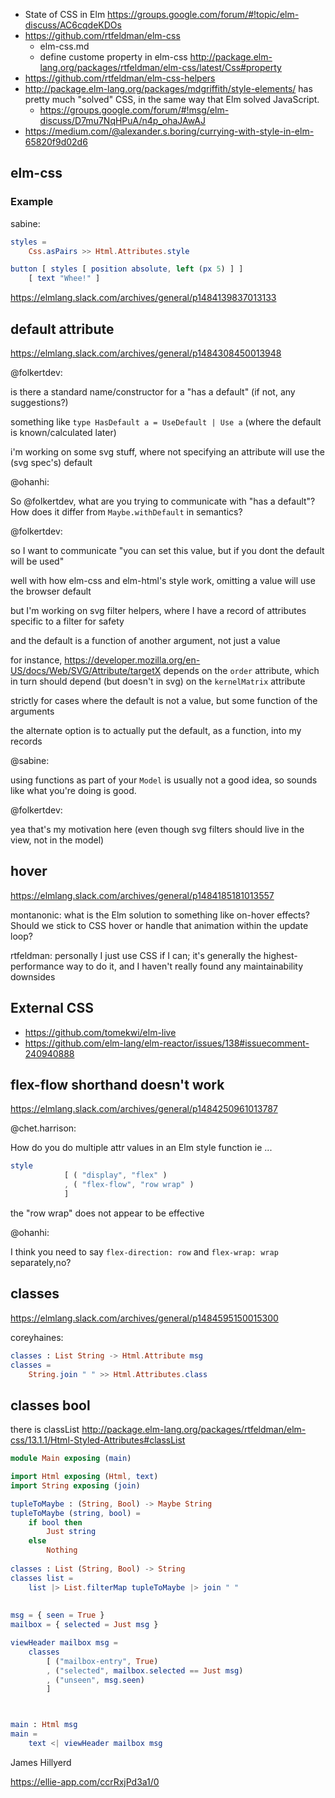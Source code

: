 - State of CSS in Elm https://groups.google.com/forum/#!topic/elm-discuss/AC6cqdeKDOs
- https://github.com/rtfeldman/elm-css
  - elm-css.md
  - define custome property in elm-css http://package.elm-lang.org/packages/rtfeldman/elm-css/latest/Css#property
- https://github.com/rtfeldman/elm-css-helpers
- http://package.elm-lang.org/packages/mdgriffith/style-elements/ has pretty much "solved" CSS, in the same way that Elm solved JavaScript.
  - https://groups.google.com/forum/#!msg/elm-discuss/D7mu7NqHPuA/n4p_ohaJAwAJ
- https://medium.com/@alexander.s.boring/currying-with-style-in-elm-65820f9d02d6

## elm-css

### Example

sabine:

```elm
styles =
    Css.asPairs >> Html.Attributes.style

button [ styles [ position absolute, left (px 5) ] ]
    [ text "Whee!" ]
```

https://elmlang.slack.com/archives/general/p1484139837013133

## default attribute

https://elmlang.slack.com/archives/general/p1484308450013948

@folkertdev:

is there a standard name/constructor for a "has a default"  (if not, any suggestions?)

something like `type HasDefault a = UseDefault | Use a`  (where the default is known/calculated later)

i'm working on some svg stuff, where not specifying an attribute will use the (svg spec's) default

@ohanhi:

So @folkertdev, what are you trying to communicate with "has a default"? How does it differ from `Maybe.withDefault` in semantics?

@folkertdev:
 
so I want to communicate "you can set this value, but if you dont the default will be used"

well with how elm-css and elm-html's style work, omitting a value will use the browser default

but I'm working on svg filter helpers, where I have a record of attributes specific to a filter for safety

and the default is a function of another argument, not just a value

for instance, https://developer.mozilla.org/en-US/docs/Web/SVG/Attribute/targetX  depends on the `order` attribute, which in turn should depend (but doesn't in svg) on the `kernelMatrix` attribute

strictly for cases where the default is not a value, but some function of the arguments

the alternate option is to actually put the default, as a function, into my records

@sabine:

using functions as part of your `Model` is usually not a good idea, so sounds like what you're doing is good.

@folkertdev:

yea that's my motivation here (even though svg filters should live in the view, not in the model)

## hover

https://elmlang.slack.com/archives/general/p1484185181013557

montanonic: what is the Elm solution to something like on-hover effects? Should we stick to CSS hover or handle that animation within the update loop?

rtfeldman: personally I just use CSS if I can; it's generally the highest-performance way to do it, and I haven't really found any maintainability downsides

## External CSS

- https://github.com/tomekwi/elm-live
- https://github.com/elm-lang/elm-reactor/issues/138#issuecomment-240940888

## flex-flow shorthand doesn't work

https://elmlang.slack.com/archives/general/p1484250961013787

@chet.harrison:

How do you do multiple attr values in an Elm style function ie ...

```elm
style
            [ ( "display", "flex" )
            , ( "flex-flow", "row wrap" )
            ]
```

the "row wrap" does not appear to be effective

@ohanhi:

I think you need to say `flex-direction: row` and `flex-wrap: wrap` separately,no?

## classes

https://elmlang.slack.com/archives/general/p1484595150015300

coreyhaines:

```elm
classes : List String -> Html.Attribute msg
classes =
    String.join " " >> Html.Attributes.class
```

## classes bool

there is classList http://package.elm-lang.org/packages/rtfeldman/elm-css/13.1.1/Html-Styled-Attributes#classList

```elm
module Main exposing (main)

import Html exposing (Html, text)
import String exposing (join)

tupleToMaybe : (String, Bool) -> Maybe String
tupleToMaybe (string, bool) =
    if bool then
        Just string
    else
        Nothing
              
classes : List (String, Bool) -> String
classes list =
    list |> List.filterMap tupleToMaybe |> join " "
                
                            
msg = { seen = True }
mailbox = { selected = Just msg }

viewHeader mailbox msg =
    classes
        [ ("mailbox-entry", True)
        , ("selected", mailbox.selected == Just msg)
        , ("unseen", msg.seen)
        ]



main : Html msg
main =
    text <| viewHeader mailbox msg
```

James Hillyerd

https://ellie-app.com/ccrRxjPd3a1/0
